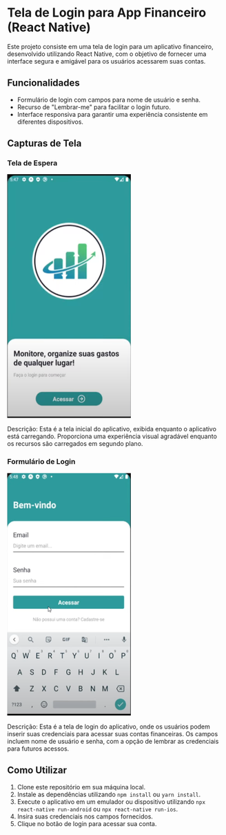 # Tela de Login para App Financeiro (React Native)

Este projeto consiste em uma tela de login para um aplicativo financeiro, desenvolvido utilizando React Native, com o objetivo de fornecer uma interface segura e amigável para os usuários acessarem suas contas.

## Funcionalidades

- Formulário de login com campos para nome de usuário e senha.
- Recurso de "Lembrar-me" para facilitar o login futuro.
- Interface responsiva para garantir uma experiência consistente em diferentes dispositivos.

## Capturas de Tela

### Tela de Espera
![Tela de Espera](./front.png)

Descrição: Esta é a tela inicial do aplicativo, exibida enquanto o aplicativo está carregando. Proporciona uma experiência visual agradável enquanto os recursos são carregados em segundo plano.

### Formulário de Login
![Formulário de Login](./back.png)

Descrição: Esta é a tela de login do aplicativo, onde os usuários podem inserir suas credenciais para acessar suas contas financeiras. Os campos incluem nome de usuário e senha, com a opção de lembrar as credenciais para futuros acessos.

## Como Utilizar

1. Clone este repositório em sua máquina local.
2. Instale as dependências utilizando `npm install` ou `yarn install`.
3. Execute o aplicativo em um emulador ou dispositivo utilizando `npx react-native run-android` ou `npx react-native run-ios`.
4. Insira suas credenciais nos campos fornecidos.
5. Clique no botão de login para acessar sua conta.
